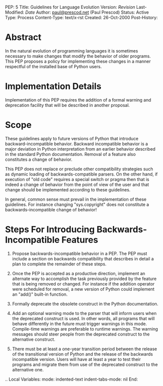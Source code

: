 PEP: 5
Title: Guidelines for Language Evolution
Version: $Revision$
Last-Modified: $Date$
Author: paul@prescod.net (Paul Prescod)
Status: Active
Type: Process
Content-Type: text/x-rst
Created: 26-Oct-2000
Post-History:


Abstract
========

In the natural evolution of programming languages it is sometimes
necessary to make changes that modify the behavior of older programs.
This PEP proposes a policy for implementing these changes in a manner
respectful of the installed base of Python users.


Implementation Details
======================

Implementation of this PEP requires the addition of a formal warning
and deprecation facility that will be described in another proposal.


Scope
=====

These guidelines apply to future versions of Python that introduce
backward-incompatible behavior.  Backward incompatible behavior is a
major deviation in Python interpretation from an earlier behavior
described in the standard Python documentation.  Removal of a feature
also constitutes a change of behavior.

This PEP does not replace or preclude other compatibility strategies
such as dynamic loading of backwards-compatible parsers.  On the other
hand, if execution of "old code" requires a special switch or pragma
then that is indeed a change of behavior from the point of view of the
user and that change should be implemented according to these
guidelines.

In general, common sense must prevail in the implementation of these
guidelines.  For instance changing "sys.copyright" does not constitute
a backwards-incompatible change of behavior!


Steps For Introducing Backwards-Incompatible Features
=====================================================

1. Propose backwards-incompatible behavior in a PEP.  The PEP must
   include a section on backwards compatibility that describes in
   detail a plan to complete the remainder of these steps.

2. Once the PEP is accepted as a productive direction, implement an
   alternate way to accomplish the task previously provided by the
   feature that is being removed or changed.  For instance if the
   addition operator were scheduled for removal, a new version of
   Python could implement an "add()" built-in function.

3. Formally deprecate the obsolete construct in the Python
   documentation.

4. Add an optional warning mode to the parser that will inform users
   when the deprecated construct is used.  In other words, all
   programs that will behave differently in the future must trigger
   warnings in this mode.  Compile-time warnings are preferable to
   runtime warnings.  The warning messages should steer people from
   the deprecated construct to the alternative construct.

5. There must be at least a one-year transition period between the
   release of the transitional version of Python and the release of
   the backwards incompatible version.  Users will have at least a
   year to test their programs and migrate them from use of the
   deprecated construct to the alternative one.

..
   Local Variables:
   mode: indented-text
   indent-tabs-mode: nil
   End:
